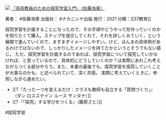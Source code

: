 ![](https://gyazo.com/0bf5ddd7b27b8d4b20b30726893c5991.jpg)
[『高校教員のための探究学習入門』（佐藤浩章）](https://amzn.to/3INuGRJ)

著者： #佐藤浩章 
出版社： #ナカニシヤ出版 
発行：2021
分類：[[37教育]]

探究学習を計画することになったので、その手順やどうやって形作っていくのかを知りたくて購入。ステップを提示してくれて、それを詳しくみていく、という展開で進んでいくので、まずまずイメージしやすい。けど、ほんまの具体例があるわけではないので、しっかりしたイメージを持てたかというとそうでもない感じ。
ただ、探究学習を計画するのであれば、探究学習について探究していかなければ、と思っているので、具体的にどうしていくのか？は実際にあれこれ考えながらつくる部分やろう。また、本書の最後でも、探究学習を探究していくことが大事なのかも、と述べられていて、深く共感。
実際に考えていくときに、参照しながら進めたい。

 - [[T『たった一つを変えるだけ：クラスも教師も自立する「質問づくり」』（ダン ロスステイン ルース サンタナ）]]
 - [[T『「探究」する学びをつくる』（藤原さと）]]

#探究学習 